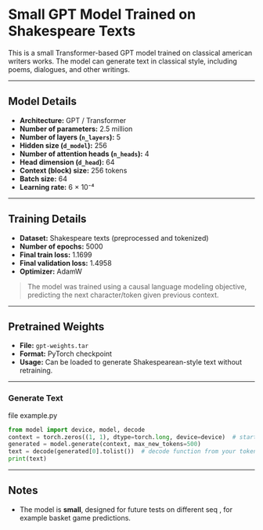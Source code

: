 

# Small GPT Model Trained on Shakespeare Texts

This is a small Transformer-based GPT model trained on classical american writers works. The model can generate text in classical style, including poems, dialogues, and other writings.

---

## Model Details

* **Architecture:** GPT / Transformer
* **Number of parameters:** 2.5 million
* **Number of layers (`n_layers`):** 5
* **Hidden size (`d_model`):** 256
* **Number of attention heads (`n_heads`):** 4
* **Head dimension (`d_head`):** 64
* **Context (block) size:** 256 tokens
* **Batch size:** 64
* **Learning rate:** 6 × 10⁻⁴

---

## Training Details

* **Dataset:** Shakespeare texts (preprocessed and tokenized)
* **Number of epochs:** 5000
* **Final train loss:** 1.1699
* **Final validation loss:** 1.4958
* **Optimizer:** AdamW

> The model was trained using a causal language modeling objective, predicting the next character/token given previous context.

---

## Pretrained Weights

* **File:** `gpt-weights.tar`
* **Format:** PyTorch checkpoint
* **Usage:** Can be loaded to generate Shakespearean-style text without retraining.

---

### Generate Text

file example.py
```python
from model import device, model, decode
context = torch.zeros((1, 1), dtype=torch.long, device=device)  # starting token
generated = model.generate(context, max_new_tokens=500)
text = decode(generated[0].tolist())  # decode function from your tokenizer
print(text)
```

---

## Notes

* The model is **small**, designed for future tests on different seq , for example basket game predictions.

